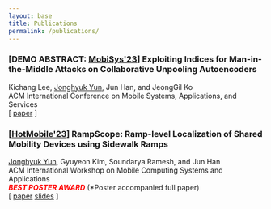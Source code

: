 ```yaml
---
layout: base
title: Publications
permalink: /publications/
---
```


<!-- ..................................................................................................................................... -->
### **[DEMO ABSTRACT: [MobiSys'23](https://www.sigmobile.org/mobisys/2023/)]** **Exploiting Indices for Man-in-the-Middle Attacks on Collaborative Unpooling Autoencoders**  
Kichang Lee, <u>Jonghyuk Yun</u>, Jun Han, and JeongGil Ko  
ACM International Conference on Mobile Systems, Applications, and Services  
[ [paper](https://dl.acm.org/doi/abs/10.1145/3581791.3597291) ]
<!-- ..................................................................................................................................... -->

<!-- ..................................................................................................................................... -->
### **[[HotMobile'23](https://hotmobile.org/2023/)]** **RampScope: Ramp-level Localization of Shared Mobility Devices using Sidewalk Ramps**  
<u>Jonghyuk Yun</u>, Gyuyeon Kim, Soundarya Ramesh, and Jun Han  
ACM International Workshop on Mobile Computing Systems and Applications  
<span style="color: red;"><strong><em>BEST POSTER AWARD</em></strong></span> (*Poster accompanied full paper)  
[ [paper](https://dl.acm.org/doi/abs/10.1145/3572864.3580334) [slides](https://drive.google.com/file/d/1fXiNkK_Yi901q7NssSk9TylWzYm1Nvxb/view) ] 
<!-- ..................................................................................................................................... -->
